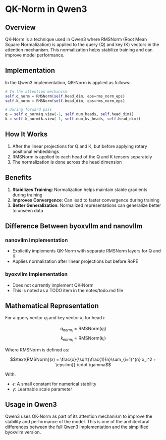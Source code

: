 # QK-Norm in Qwen3

## Overview

QK-Norm is a technique used in Qwen3 where RMSNorm (Root Mean Square Normalization) is applied to the query (Q) and key (K) vectors in the attention mechanism. This normalization helps stabilize training and can improve model performance.

## Implementation

In the Qwen3 implementation, QK-Norm is applied as follows:

```python
# In the attention mechanism
self.q_norm = RMSNorm(self.head_dim, eps=rms_norm_eps)
self.k_norm = RMSNorm(self.head_dim, eps=rms_norm_eps)

# During forward pass
q = self.q_norm(q.view(-1, self.num_heads, self.head_dim))
k = self.k_norm(k.view(-1, self.num_kv_heads, self.head_dim))
```

## How It Works

1. After the linear projections for Q and K, but before applying rotary positional embeddings
2. RMSNorm is applied to each head of the Q and K tensors separately
3. The normalization is done across the head dimension

## Benefits

1. **Stabilizes Training**: Normalization helps maintain stable gradients during training
2. **Improves Convergence**: Can lead to faster convergence during training
3. **Better Generalization**: Normalized representations can generalize better to unseen data

## Difference Between byoxvllm and nanovllm

### nanovllm Implementation

- Explicitly implements QK-Norm with separate RMSNorm layers for Q and K
- Applies normalization after linear projections but before RoPE

### byoxvllm Implementation

- Does not currently implement QK-Norm
- This is noted as a TODO item in the notes/todo.md file

## Mathematical Representation

For a query vector $q_i$ and key vector $k_i$ for head $i$:

$$q_{norm_i} = \text{RMSNorm}(q_i)$$
$$k_{norm_i} = \text{RMSNorm}(k_i)$$

Where RMSNorm is defined as:

$$\text{RMSNorm}(x) = \frac{x}{\sqrt{\frac{1}{n}\sum_{i=1}^{n} x_i^2 + \epsilon}} \cdot \gamma$$

With:

- $\epsilon$: A small constant for numerical stability
- $\gamma$: Learnable scale parameter

## Usage in Qwen3
Qwen3 uses QK-Norm as part of its attention mechanism to improve the stability and performance of the model. This is one of the architectural differences between the full Qwen3 implementation and the simplified byoxvllm version.
